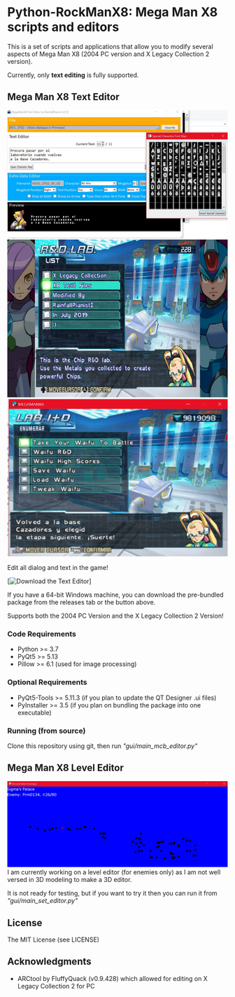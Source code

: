 # Python-RockManX8: Mega Man X8 scripts and editors
This is a set of scripts and applications that allow you to modify several aspects of Mega Man X8 (2004 PC version and X Legacy Collection 2 version). 

Currently, only **text editing** is fully supported. 

## Mega Man X8 Text Editor
![Image of the user interface](/screen_text_editor.jpg)
<img src="/screen_legacy.jpg" width=640 height=360>
<img src="/screen_regular.jpg" width=640 height=360>

Edit all dialog and text in the game!

[![Download the Text Editor](https://img.shields.io/badge/dynamic/json.svg?label=download&url=https://api.github.com/repos/rainfallpianist/Python-RockManX8/releases/latest&query=$.assets%5B0%5D.name)]

If you have a 64-bit Windows machine, you can download the pre-bundled package from the releases tab or the button above.

Supports both the 2004 PC Version and the X Legacy Collection 2 Version!

### Code Requirements
* Python >= 3.7
* PyQt5 >= 5.13
* Pillow >= 6.1 (used for image processing)

### Optional Requirements
* PyQt5-Tools >= 5.11.3 (if you plan to update the QT Designer .ui files)
* PyInstaller >= 3.5 (if you plan on bundling the package into one executable)

### Running (from source)
Clone this repository using git, then run *"gui/main\_mcb\_editor.py"*

## Mega Man X8 Level Editor
![Image of current progress of level editor](/screen_level_editor.jpg)
I am currently working on a level editor (for enemies only) as I am not well versed in 3D modeling to make a 3D editor.

It is not ready for testing, but if you want to try it then you can run it from *"gui/main\_set\_editor.py"*

## License
The MIT License (see LICENSE)

## Acknowledgments
* ARCtool by FluffyQuack (v0.9.428) which allowed for editing on X Legacy Collection 2 for PC